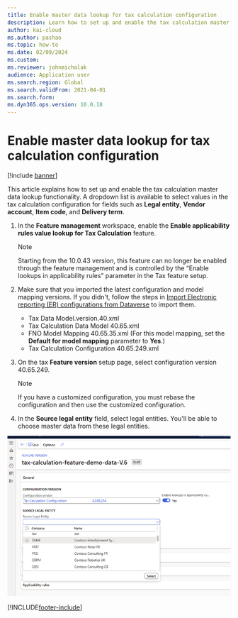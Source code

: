 ```yaml
---
title: Enable master data lookup for tax calculation configuration
description: Learn how to set up and enable the tax calculation master data lookup functionality, including an overview on installing finance and operations virtual entities.
author: kai-cloud
ms.author: pashao
ms.topic: how-to
ms.date: 02/09/2024
ms.custom: 
ms.reviewer: johnmichalak
audience: Application user
ms.search.region: Global
ms.search.validFrom: 2021-04-01
ms.search.form:
ms.dyn365.ops.version: 10.0.18
---
```


# Enable master data lookup for tax calculation configuration 

[!include [banner](../../includes/banner.md)]

This article explains how to set up and enable the tax calculation master data lookup functionality. A dropdown list is available to select values in the tax calculation configuration for fields such as **Legal entity**, **Vendor account**, **Item code**, and **Delivery term**.

1. In the **Feature management** workspace, enable the **Enable applicability rules value lookup for Tax Calculation** feature.
    > [!NOTE] 
    > Starting from the 10.0.43 version, this feature can no longer be enabled through the feature management and is controlled by the “Enable lookups in applicability rules” parameter in the Tax feature setup.
    > 
2. Make sure that you imported the latest configuration and model mapping versions. If you didn't, follow the steps in [Import Electronic reporting (ER) configurations from Dataverse](workspace/gsw-import-er-config-dataverse.md) to import them.

    - Tax Data Model.version.40.xml
    - Tax Calculation Data Model 40.65.xml
    - FNO Model Mapping 40.65.35.xml (For this model mapping, set the **Default for model mapping** parameter to **Yes**.)
    - Tax Calculation Configuration 40.65.249.xml

3. On the tax **Feature version** setup page, select configuration version 40.65.249.

    > [!NOTE] 
    > If you have a customized configuration, you must rebase the configuration and then use the customized configuration. 

4. In the **Source legal entity** field, select legal entities. You'll be able to choose master data from these legal entities.

[![Legal entity dropdown list.](../media/tax-calculation-feature-master-data-lookup.png)](../media/tax-calculation-feature-master-data-lookup.png)

[!INCLUDE[footer-include](../../../includes/footer-banner.md)]
